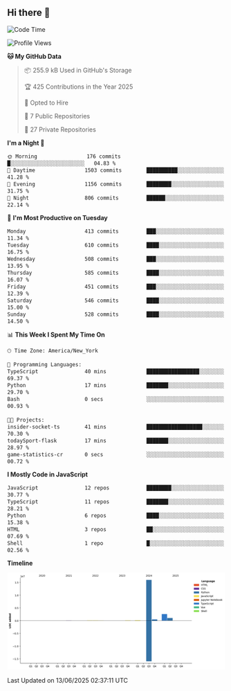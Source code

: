 ## Hi there 👋

<!--START_SECTION:waka-->
![Code Time](http://img.shields.io/badge/Code%20Time-337%20hrs%2020%20mins-blue)

![Profile Views](http://img.shields.io/badge/Profile%20Views-5-blue)

**🐱 My GitHub Data** 

> 📦 255.9 kB Used in GitHub's Storage 
 > 
> 🏆 425 Contributions in the Year 2025
 > 
> 💼 Opted to Hire
 > 
> 📜 7 Public Repositories 
 > 
> 🔑 27 Private Repositories 
 > 
**I'm a Night 🦉** 

```text
🌞 Morning                176 commits         █░░░░░░░░░░░░░░░░░░░░░░░░   04.83 % 
🌆 Daytime                1503 commits        ██████████░░░░░░░░░░░░░░░   41.28 % 
🌃 Evening                1156 commits        ████████░░░░░░░░░░░░░░░░░   31.75 % 
🌙 Night                  806 commits         ██████░░░░░░░░░░░░░░░░░░░   22.14 % 
```
📅 **I'm Most Productive on Tuesday** 

```text
Monday                   413 commits         ███░░░░░░░░░░░░░░░░░░░░░░   11.34 % 
Tuesday                  610 commits         ████░░░░░░░░░░░░░░░░░░░░░   16.75 % 
Wednesday                508 commits         ███░░░░░░░░░░░░░░░░░░░░░░   13.95 % 
Thursday                 585 commits         ████░░░░░░░░░░░░░░░░░░░░░   16.07 % 
Friday                   451 commits         ███░░░░░░░░░░░░░░░░░░░░░░   12.39 % 
Saturday                 546 commits         ████░░░░░░░░░░░░░░░░░░░░░   15.00 % 
Sunday                   528 commits         ████░░░░░░░░░░░░░░░░░░░░░   14.50 % 
```


📊 **This Week I Spent My Time On** 

```text
🕑︎ Time Zone: America/New_York

💬 Programming Languages: 
TypeScript               40 mins             █████████████████░░░░░░░░   69.37 % 
Python                   17 mins             ███████░░░░░░░░░░░░░░░░░░   29.70 % 
Bash                     0 secs              ░░░░░░░░░░░░░░░░░░░░░░░░░   00.93 % 

🐱‍💻 Projects: 
insider-socket-ts        41 mins             ██████████████████░░░░░░░   70.30 % 
todaySport-flask         17 mins             ███████░░░░░░░░░░░░░░░░░░   28.97 % 
game-statistics-cr       0 secs              ░░░░░░░░░░░░░░░░░░░░░░░░░   00.72 % 
```

**I Mostly Code in JavaScript** 

```text
JavaScript               12 repos            ████████░░░░░░░░░░░░░░░░░   30.77 % 
TypeScript               11 repos            ███████░░░░░░░░░░░░░░░░░░   28.21 % 
Python                   6 repos             ████░░░░░░░░░░░░░░░░░░░░░   15.38 % 
HTML                     3 repos             ██░░░░░░░░░░░░░░░░░░░░░░░   07.69 % 
Shell                    1 repo              █░░░░░░░░░░░░░░░░░░░░░░░░   02.56 % 
```



**Timeline**

![Lines of Code chart](https://raw.githubusercontent.com/dikshithvishnu/dikshithvishnu/main/assets/bar_graph.png)


 Last Updated on 13/06/2025 02:37:11 UTC
<!--END_SECTION:waka-->
